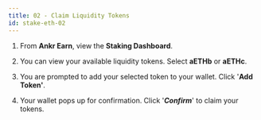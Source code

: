 ```yaml
---
title: 02 - Claim Liquidity Tokens
id: stake-eth-02
---
```



1. From **Ankr Earn**, view the **Staking Dashboard**. 

2. You can view your available liquidity tokens. Select **aETHb** or **aETHc**. 

3. You are prompted to add your selected token to your wallet. Click '**Add Token'**.

4. Your wallet pops up for confirmation. Click '_**Confirm**_' to claim your tokens.

